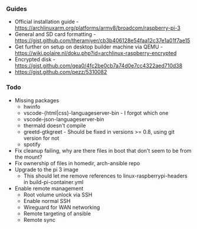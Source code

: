 ### Guides

- Official installation guide - https://archlinuxarm.org/platforms/armv8/broadcom/raspberry-pi-3
- General and SD card formatting - https://gist.github.com/theramiyer/cb3b406128e54faa12c37e1a01f7ae15
- Get further on setup on desktop builder machine via QEMU - https://wiki.polaire.nl/doku.php?id=archlinux-raspberry-encrypted
- Encrypted disk - https://gist.github.com/gea0/4fc2be0cb7a74d0e7cc4322aed710d38
- https://gist.github.com/pezz/5310082

### Todo

* Missing packages
  * hwinfo
  * vscode-{html|css}-languageserver-bin - I forgot which one
  * vscode-json-languageserver-bin
  * thermald doesn't compile
  * greetd-gtkgreet - Should be fixed in versions >= 0.8, using git version for not
  * spotify
* Fix cleanup failing, why are there files in boot that don't seem to be from the mount?
* Fix ownership of files in homedir, arch-ansible repo
* Upgrade to the pi 3 image
  * This should let me remove references to linux-raspberrypi-headers in build-pi-container.yml
* Enable remote management
  * Root volume unlock via SSH
  * Enable normal SSH
  * Wireguard for WAN networking
  * Remote targeting of ansible
  * Remote sync
